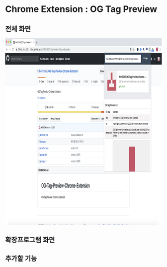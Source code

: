 Chrome Extension : OG Tag Preview
=============


## 전체 화면
<img height="600px" src='screen.png'>

## 확장프로그램 화면 


## 추가할 기능 